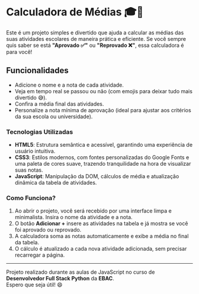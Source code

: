 # Calculadora de Médias 🎓🧮

Este é um projeto simples e divertido que ajuda a calcular as médias das suas atividades escolares de maneira prática e eficiente.
Se você sempre quis saber se está **"Aprovado ✅"** ou **"Reprovado ❌"**, essa calculadora é para você!

## Funcionalidades

- Adicione o nome e a nota de cada atividade.
- Veja em tempo real se passou ou não (com emojis para deixar tudo mais divertido 😅).
- Confira a média final das atividades.
- Personalize a nota mínima de aprovação (ideal para ajustar aos critérios da sua escola ou universidade).

### Tecnologias Utilizadas

- **HTML5**: Estrutura semântica e acessível, garantindo uma experiência de usuário intuitiva.
- **CSS3**: Estilos modernos, com fontes personalizadas do Google Fonts e uma paleta de cores suave, trazendo tranquilidade na hora de visualizar suas notas.
- **JavaScript**: Manipulação da DOM, cálculos de média e atualização dinâmica da tabela de atividades.

### Como Funciona?

1. Ao abrir o projeto, você será recebido por uma interface limpa e minimalista. Insira o nome da atividade e a nota.
2. O botão **Adicionar +** insere as atividades na tabela e já mostra se você foi aprovado ou reprovado.
3. A calculadora soma as notas automaticamente e exibe a média no final da tabela.
4. O cálculo é atualizado a cada nova atividade adicionada, sem precisar recarregar a página.

---

Projeto realizado durante as aulas de JavaScript no curso de **Desenvolvedor Full Stack Python** da **EBAC**.  
Espero que seja útil! 😄
